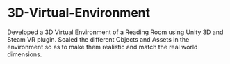 # 3D-Virtual-Environment
Developed a 3D Virtual Environment of a Reading Room using Unity 3D and Steam VR plugin.
Scaled the different Objects and Assets in the environment so as to make them realistic and match the real world dimensions.
